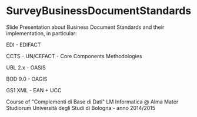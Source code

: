 # SurveyBusinessDocumentStandards
 Slide Presentation about Business Document Standards and their implementation, in particular:
 
 EDI - EDIFACT
 
 CCTS - UN/CEFACT - Core Components Methodologies
 
 UBL 2.x - OASIS
 
 BOD 9.0 - OAGIS
 
 GS1 XML - EAN + UCC

 Course of "Complementi di Base di Dati" LM Informatica @ Alma Mater Studiorum 
 Università degli Studi di Bologna - anno 2014/2015
